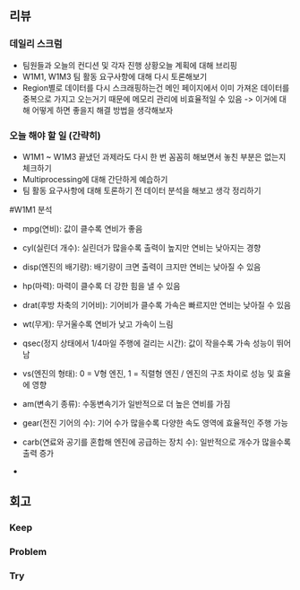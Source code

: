 ## 리뷰

### 데일리 스크럼
- 팀원들과 오늘의 컨디션 및 각자 진행 상황오늘 계획에 대해 브리핑
- W1M1, W1M3 팀 활동 요구사항에 대해 다시 토론해보기
- Region별로 데이터를 다시 스크래핑하는건 메인 페이지에서 이미 가져온 데이터를 중복으로 가지고 오는거기 때문에 메모리 관리에 비효율적일 수 있음 -> 이거에 대해 어떻게 하면 좋을지 해결 방법을 생각해보자

### 오늘 해야 할 일 (간략히)
- W1M1 ~ W1M3 끝냈던 과제라도 다시 한 번 꼼꼼히 해보면서 놓친 부분은 없는지 체크하기
- Multiprocessing에 대해 간단하게 예습하기
- 팀 활동 요구사항에 대해 토론하기 전 데이터 분석을 해보고 생각 정리하기

#W1M1 분석
- mpg(연비): 값이 클수록 연비가 좋음
- cyl(실린더 개수): 실린더가 많을수록 출력이 높지만 연비는 낮아지는 경향
- disp(엔진의 배기량): 배기량이 크면 출력이 크지만 연비는 낮아질 수 있음
- hp(마력): 마력이 클수록 더 강한 힘을 낼 수 있음
- drat(후방 차축의 기어비): 기어비가 클수록 가속은 빠르지만 연비는 낮아질 수 있음
- wt(무게): 무거울수록 연비가 낮고 가속이 느림
- qsec(정지 상태에서 1/4마일 주행에 걸리는 시간): 값이 작을수록 가속 성능이 뛰어남
- vs(엔진의 형태): 0 = V형 엔진, 1 = 직렬형 엔진 / 엔진의 구조 차이로 성능 및 효율에 영향
- am(변속기 종류): 수동변속기가 일반적으로 더 높은 연비를 가짐
- gear(전진 기어의 수): 기어 수가 많을수록 다양한 속도 영역에 효율적인 주행 가능
- carb(연료와 공기를 혼합해 엔진에 공급하는 장치 수): 일반적으로 개수가 많을수록 출력 증가

- 

## 회고

### Keep
 
### Problem
 
### Try

